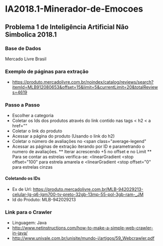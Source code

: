 # IA2018.1-Minerador-de-Emocoes
## Problema 1 de Inteligência Artificial Não Simbolica 2018.1

### Base de Dados

Mercado Livre Brasil

### Exemplo de páginas para extração

* https://produto.mercadolivre.com.br/noindex/catalog/reviews/search?itemId=MLB912080653&offset=15&limit=5&currentLimit=20&totalReviews=4619

### Passo a Passo

* Escolher a categoria
* Coletar os Ids dos produtos através do link contido nas tags < h2 < a href=""
* Coletar o link do produto
* Acessar a página do produto (Usando o link do h2)
* Coletar o número de avaliações no <span class="average-legend"
* Acessar as páginas de extração iterando por ID e parametrando o numero de avaliações.
** Iterar acrescendo +5 no offset e no Limit
** Para se contar as estrelas verifica-se: <linearGradient <stop offset="100" para estrela amarela e <linearGradient <stop offset="0" para estrelas cinzas
    


#### Coletando os IDs

* Ex de Url: https://produto.mercadolivre.com.br/MLB-942029213-celular-lg-q6-lgm700-tv-preto-32gb-13mp-55-pol-3gb-ram-_JM
* Id do Produto: MLB-942029213


### Link para o Crawler
* Linguagem: Java
* http://www.netinstructions.com/how-to-make-a-simple-web-crawler-in-java/
* http://www.univale.com.br/unisite/mundo-j/artigos/59_Webcrawler.pdf
